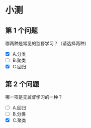 # 小测

## 第 1 个问题

哪两种是常见的监督学习？（请选择两种）

- [x] A.分类
- [ ] B.聚类
- [x] C.回归

## 第 2 个问题

哪一项是无监督学习的一种？

- [ ] A.回归
- [ ] B.分类
- [x] C.聚类